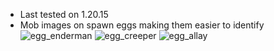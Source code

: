 - Last tested on 1.20.15
- Mob images on spawn eggs making them easier to identify 
![egg_enderman](https://user-images.githubusercontent.com/99773087/206450909-442dd30d-a91c-46c9-8be2-9a119a1b792b.png)
![egg_creeper](https://user-images.githubusercontent.com/99773087/206451021-52f58a9d-80d6-4a45-81ce-9debd217b6ec.png)
![egg_allay](https://user-images.githubusercontent.com/99773087/206451063-14a9e396-bddf-4825-a111-6034e8596748.png)
